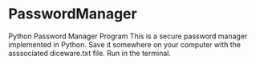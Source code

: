 # PasswordManager
Python Password Manager Program
This is a secure password manager implemented in Python. Save it somewhere on your computer with the asssociated diceware.txt file. Run in the terminal.
